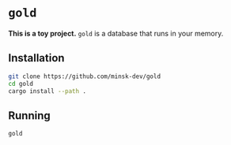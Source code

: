 # `gold`

**This is a toy project.** `gold` is a database that runs in your memory.

## Installation

```sh
git clone https://github.com/minsk-dev/gold
cd gold
cargo install --path .
```

## Running

```sh
gold
```